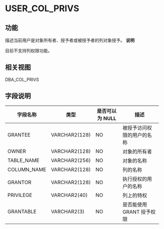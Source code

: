 USER_COL_PRIVS 
===================================



功能 
-----------

描述当前用户是对象所有者、授予者或被授予者的列对象授予。
**说明**



目前不支持列权限功能。

相关视图 
-------------

DBA_COL_PRIVS

字段说明 
-------------



|  **字段名称**   |    **类型**     | **是否可以为 NULL** |      **描述**      |
|-------------|---------------|----------------|------------------|
| GRANTEE     | VARCHAR2(128) | NO             | 被授予访问权限的用户的名称    |
| OWNER       | VARCHAR2(128) | NO             | 对象的所有者           |
| TABLE_NAME  | VARCHAR2(256) | NO             | 对象的名称            |
| COLUMN_NAME | VARCHAR2(128) | NO             | 列的名称             |
| GRANTOR     | VARCHAR2(128) | NO             | 执行授权的用户的名称       |
| PRIVILEGE   | VARCHAR2(40)  | NO             | 列上的特权            |
| GRANTABLE   | VARCHAR2(3)   | NO             | 是否能使用 GRANT 授予权限 |


